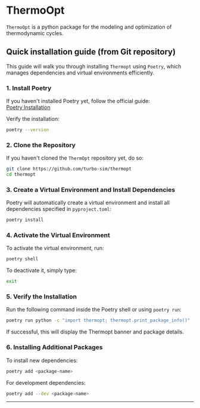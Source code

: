 
# ThermoOpt

``ThermoOpt`` is a python package for the modeling and optimization of thermodynamic cycles.


## Quick installation guide (from Git repository)

This guide will walk you through installing ``Thermopt`` using ``Poetry``, which manages dependencies and virtual environments efficiently.

### 1. Install Poetry

If you haven't installed Poetry yet, follow the official guide:  
[Poetry Installation](https://python-poetry.org/docs/#installation)


Verify the installation:
```sh
poetry --version
```

### 2. Clone the Repository

If you haven't cloned the ``ThermOpt`` repository yet, do so:
```sh
git clone https://github.com/turbo-sim/thermopt
cd thermopt
```

### 3. Create a Virtual Environment and Install Dependencies

Poetry will automatically create a virtual environment and install all dependencies specified in `pyproject.toml`:
```sh
poetry install
```

### 4. Activate the Virtual Environment

To activate the virtual environment, run:
```sh
poetry shell
```

To deactivate it, simply type:
```sh
exit
```

### 5. Verify the Installation

Run the following command inside the Poetry shell or using `poetry run`:
```sh
poetry run python -c "import thermopt; thermopt.print_package_info()"
```
If successful, this will display the Thermopt banner and package details.

### 6. Installing Additional Packages

To install new dependencies:
```sh
poetry add <package-name>
```

For development dependencies:
```sh
poetry add --dev <package-name>
```

---

